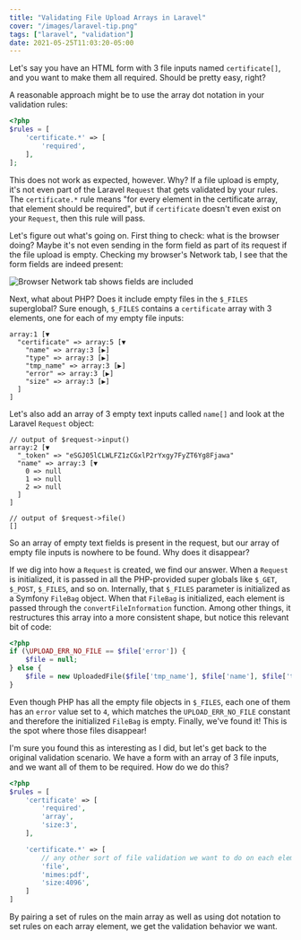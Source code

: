 ```yaml
---
title: "Validating File Upload Arrays in Laravel"
cover: "/images/laravel-tip.png"
tags: ["laravel", "validation"]
date: 2021-05-25T11:03:20-05:00
---
```


Let's say you have an HTML form with 3 file inputs named `certificate[]`, and you want to make them all required. Should be pretty easy, right?

<!--more-->

A reasonable approach might be to use the array dot notation in your validation rules:

```php
<?php
$rules = [
    'certificate.*' => [
        'required',
    ],
];
```

This does not work as expected, however. Why? If a file upload is empty, it's not even part of the Laravel `Request` that gets validated by your rules. The `certificate.*` rule means "for every element in the certificate array, that element should be required", but if `certificate` doesn't even exist on your `Request`, then this rule will pass.

Let's figure out what's going on. First thing to check: what is the browser doing? Maybe it's not even sending in the form field as part of its request if the file upload is empty. Checking my browser's Network tab, I see that the form fields are indeed present:

![Browser Network tab shows fields are included](/images/validating-file-upload-arrays-in-laravel/01-browser-network-tab-output.png)

Next, what about PHP? Does it include empty files in the `$_FILES` superglobal? Sure enough, `$_FILES` contains a `certificate` array with 3 elements, one for each of my empty file inputs:

```
array:1 [▼
  "certificate" => array:5 [▼
    "name" => array:3 [▶]
    "type" => array:3 [▶]
    "tmp_name" => array:3 [▶]
    "error" => array:3 [▶]
    "size" => array:3 [▶]
  ]
]
```

Let's also add an array of 3 empty text inputs called `name[]` and look at the Laravel `Request` object:

```
// output of $request->input()
array:2 [▼
  "_token" => "eSGJ05lCLWLFZ1zCGxlP2rYxgy7FyZT6Yg8Fjawa"
  "name" => array:3 [▼
    0 => null
    1 => null
    2 => null
  ]
]

// output of $request->file()
[]
```

So an array of empty text fields is present in the request, but our array of empty file inputs is nowhere to be found. Why does it disappear?

If we dig into how a `Request` is created, we find our answer. When a `Request` is initialized, it is passed in all the PHP-provided super globals like `$_GET`, `$_POST`, `$_FILES`, and so on. Internally, that `$_FILES` parameter is initialized as a Symfony `FileBag` object. When that `FileBag` is initialized, each element is passed through the `convertFileInformation` function. Among other things, it restructures this array into a more consistent shape, but notice this relevant bit of code:

```php
<?php
if (\UPLOAD_ERR_NO_FILE == $file['error']) {
    $file = null;
} else {
    $file = new UploadedFile($file['tmp_name'], $file['name'], $file['type'], $file['error'], false);
}
```

Even though PHP has all the empty file objects in `$_FILES`, each one of them has an `error` value set to `4`, which matches the `UPLOAD_ERR_NO_FILE` constant and therefore the initialized `FileBag` is empty. Finally, we've found it! This is the spot where those files disappear!

I'm sure you found this as interesting as I did, but let's get back to the original validation scenario. We have a form with an array of 3 file inputs, and we want all of them to be required. How do we do this?

```php
<?php
$rules = [
    'certificate' => [
        'required',
        'array',
        'size:3',
    ],

    'certificate.*' => [
        // any other sort of file validation we want to do on each element
        'file',
        'mimes:pdf',
        'size:4096',
    ]
]
```

By pairing a set of rules on the main array as well as using dot notation to set rules on each array element, we get the validation behavior we want.
